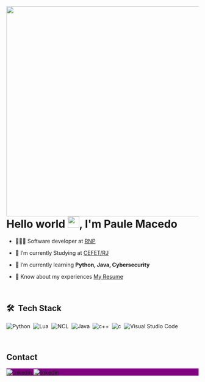 <img align="right" height="550em" src="https://gist.githubusercontent.com/paulemacedo/6cc4c83764ec1f0185942e3d085f4a33/raw/52844a993670a294744f3698d817f97b3f1d54fe/Githubcard.svg"/>

<h1 align="left">Hello world <img src="https://raw.githubusercontent.com/kaueMarques/kaueMarques/master/hi.gif" height="30px">, I'm Paule Macedo</h1>

<!--
<h1 align="left">Hello world <img src="https://raw.githubusercontent.com/kaueMarques/kaueMarques/master/hi.gif" height="30px">, I'm Paule Mello</h1>

-->


- 🧑🏾‍💻 Software developer at [RNP](https://www.rnp.br/)

- 🔭 I’m currently Studying at [CEFET/RJ](http://cefet-rj.br/index.php/)

- 🌱 I’m currently learning **Python, Java, Cybersecurity**

- 📄 Know about my experiences [My Resume](https://paulemacedo.github.io/cv/)


<br>

## 🛠 &nbsp;Tech Stack
![Python](https://img.shields.io/badge/-Python-05122A?style=flat&logo=python)&nbsp;
![Lua](https://img.shields.io/badge/-Lua-05122A?style=flat&logo=Lua)&nbsp;
![NCL](https://img.shields.io/badge/-NCL-05122A?style=flat)&nbsp;
![Java](https://img.shields.io/badge/-Java-05122A?style=flat&logo=openjdk)&nbsp;
![c++](https://img.shields.io/badge/-C++-05122A?style=flat&logo=cplusplus)&nbsp;
![c](https://img.shields.io/badge/-C-05122A?style=flat&logo=c)&nbsp;
![Visual Studio Code](https://img.shields.io/badge/-Visual%20Studio%20Code-05122A?style=flat&logo=visual-studio-code&logoColor=007ACC)&nbsp;

<br>

## Contact

<p align="left" style="background:purple">


<a href="https://linkedin.com/in/paulemacedo" target="_blank">
  <img align="center" src="https://img.shields.io/badge/-Linkedin-05122A?style=flat&logo=linkedin" alt="linkedin"/>

<a href="mailto:pauledev@proton.me" target="_blank">
  <img align="center" src="https://img.shields.io/badge/-E--mail-05122A?style=flat&logo=protonmail"alt="linkedin"/>
</p>

<!--

<br><br>

## 🛠 &nbsp;Tech Stack

![Kali](https://img.shields.io/badge/-kali%20Linux-05122A?style=flat&logo=kalilinux)&nbsp;


![JavaScript](https://img.shields.io/badge/-JavaScript-05122A?style=flat&logo=javascript)&nbsp;
![Node.js](https://img.shields.io/badge/-Node.js-05122A?style=flat&logo=node.js)&nbsp;
![HTML](https://img.shields.io/badge/-HTML-05122A?style=flat&logo=HTML5)&nbsp;
![CSS](https://img.shields.io/badge/-CSS-05122A?style=flat&logo=CSS3&logoColor=1572B6)&nbsp;
![React](https://img.shields.io/badge/-React-05122A?style=flat&logo=react)&nbsp;
![Git](https://img.shields.io/badge/-Git-05122A?style=flat&logo=git)&nbsp;
![GitHub](https://img.shields.io/badge/-GitHub-05122A?style=flat&logo=github)&nbsp;
![Markdown](https://img.shields.io/badge/-Markdown-05122A?style=flat&logo=markdown)&nbsp;
![PostgreSQL](https://img.shields.io/badge/-PostgreSQL-05122A?style=flat&logo=postgresql)&nbsp;
![SQLite](https://img.shields.io/badge/-SQLite-05122A?style=flat&logo=sqlite)&nbsp;




<br><br>

## ⚙️ &nbsp;GitHub Analytics

<p align="left">
<img width="530em" src="https://github-readme-stats.vercel.app/api/top-langs/?username=paulemacedo&layout=compact&theme=vision-friendly-dark" alt="Paule's most languages"/>
<img width="530em" src="https://github-readme-stats.vercel.app/api?username=paulemacedo&show_icons=true&theme=vision-friendly-dark" alt="Paule's stats"/>
</p>
-->



<!--

## Contact

<p align="left" style="background:yellow">
<a href="https://codepen.io/maykbrito" target="_blank">
  <img align="center" src="https://img.shields.io/badge/-maykbrito-05122A?style=flat&logo=codepen" alt="codepen"/>
</a>
<a href="https://twitter.com/maykbrito" target="_blank">
  <img align="center" src="https://img.shields.io/badge/-maykbrito-05122A?style=flat&logo=twitter" alt="twitter"/>  
</a>
<a href="https://linkedin.com/in/maykbrito" target="_blank">
  <img align="center" src="https://img.shields.io/badge/-maykbrito-05122A?style=flat&logo=linkedin" alt="linkedin"/>
</a>
<a href="https://instagram.com/maykbrito" target="_blank">
 <img align="center" src="https://img.shields.io/badge/-maykbrito-05122A?style=flat&logo=instagram" alt="instagram"/>
</a>
<a href="https://youtube.com/maykbrito" target="_blank">
 <img align="center" src="https://img.shields.io/badge/-maykbrito-05122A?style=flat&logo=youtube" alt="youtube"/>
</a>
</p>

<img width="490em" src="https://github-readme-twitter-gazf.vercel.app/api?id=maykbrito&layout=wide&show_reply=off&show_retweet=off" />


**maykbrito/maykbrito** is a ✨ _special_ ✨ repository because its `README.md` (this file) appears on your GitHub profile.

Here are some ideas to get you started:

- ▶️ I regularly post videos on [youtube.com/maykbrito](https://youtube.com/maykbrito)
- 🔭 I’m currently working on ...
- 🌱 I’m currently learning ...
- 👯 I’m looking to collaborate on ...
- 🤔 I’m looking for help with ...
- 💬 Ask me about ...
- 📫 How to reach me: ...
- 😄 Pronouns: ...
- ⚡ Fun fact: ...
-->





<!--
<h1 align="center">Hey 👋, I'm Paule Mello</h1>
<p align="center"> <img src="https://github.com/Dhampirkid/Paule/blob/main/263586054-e873e08d-e2d1-45c0-a0c6-31710a5df0c6.gif" width="1000">
<h3 align="center">A Software developer from Brazil</h3>
-->
